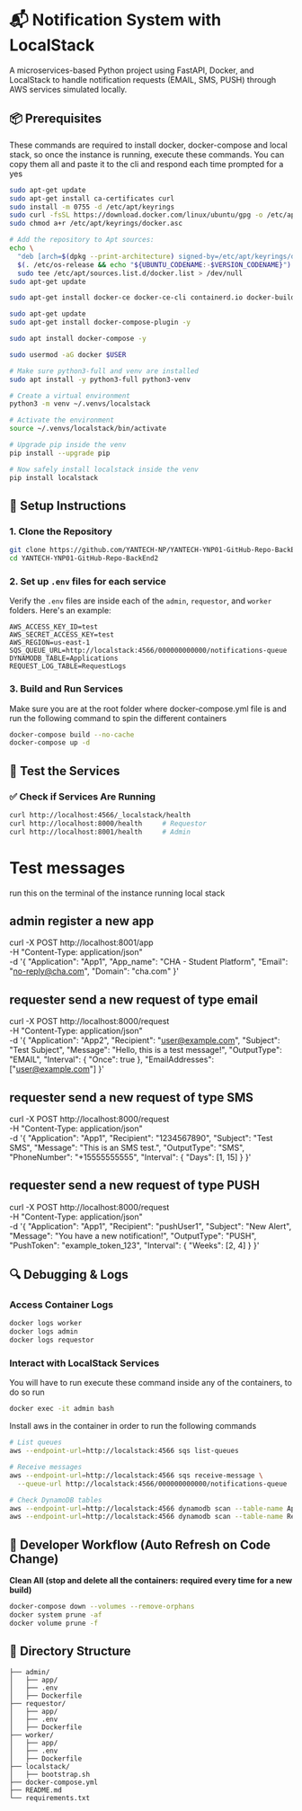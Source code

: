 # 📬 Notification System with LocalStack

A microservices-based Python project using FastAPI, Docker, and LocalStack to handle notification requests (EMAIL, SMS, PUSH) through AWS services simulated locally.

## 📦 Prerequisites

These commands are required to install docker, docker-compose and local stack, so once the instance is running, execute these commands. You can copy them all and paste it to the cli and respond each time prompted for a yes

```bash
sudo apt-get update
sudo apt-get install ca-certificates curl
sudo install -m 0755 -d /etc/apt/keyrings
sudo curl -fsSL https://download.docker.com/linux/ubuntu/gpg -o /etc/apt/keyrings/docker.asc
sudo chmod a+r /etc/apt/keyrings/docker.asc

# Add the repository to Apt sources:
echo \
  "deb [arch=$(dpkg --print-architecture) signed-by=/etc/apt/keyrings/docker.asc] https://download.docker.com/linux/ubuntu \
  $(. /etc/os-release && echo "${UBUNTU_CODENAME:-$VERSION_CODENAME}") stable" | \
  sudo tee /etc/apt/sources.list.d/docker.list > /dev/null
sudo apt-get update

sudo apt-get install docker-ce docker-ce-cli containerd.io docker-buildx-plugin docker-compose-plugin

sudo apt-get update
sudo apt-get install docker-compose-plugin -y

sudo apt install docker-compose -y

sudo usermod -aG docker $USER

# Make sure python3-full and venv are installed
sudo apt install -y python3-full python3-venv

# Create a virtual environment
python3 -m venv ~/.venvs/localstack

# Activate the environment
source ~/.venvs/localstack/bin/activate

# Upgrade pip inside the venv
pip install --upgrade pip

# Now safely install localstack inside the venv
pip install localstack
```

## 🚀 Setup Instructions

### 1. Clone the Repository

```bash
git clone https://github.com/YANTECH-NP/YANTECH-YNP01-GitHub-Repo-BackEnd2.git
cd YANTECH-YNP01-GitHub-Repo-BackEnd2
```

### 2. Set up `.env` files for each service

Verify the `.env` files are inside each of the `admin`, `requestor`, and `worker` folders. Here's an example:

```env
AWS_ACCESS_KEY_ID=test
AWS_SECRET_ACCESS_KEY=test
AWS_REGION=us-east-1
SQS_QUEUE_URL=http://localstack:4566/000000000000/notifications-queue
DYNAMODB_TABLE=Applications
REQUEST_LOG_TABLE=RequestLogs
```

### 3. Build and Run Services

Make sure you are at the root folder where docker-compose.yml file is and run the following command to spin the different containers

```bash
docker-compose build --no-cache
docker-compose up -d
```

## 🧪 Test the Services

### ✅ Check if Services Are Running

```bash
curl http://localhost:4566/_localstack/health
curl http://localhost:8000/health     # Requestor
curl http://localhost:8001/health     # Admin

```

# Test messages

run this on the terminal of the instance running local stack

## admin register a new app

curl -X POST http://localhost:8001/app \
 -H "Content-Type: application/json" \
 -d '{
"Application": "App1",
"App_name": "CHA - Student Platform",
"Email": "no-reply@cha.com",
"Domain": "cha.com"
}'

## requester send a new request of type email

curl -X POST http://localhost:8000/request \
 -H "Content-Type: application/json" \
 -d '{
"Application": "App2",
"Recipient": "user@example.com",
"Subject": "Test Subject",
"Message": "Hello, this is a test message!",
"OutputType": "EMAIL",
"Interval": {
"Once": true
},
"EmailAddresses": ["user@example.com"]
}'

## requester send a new request of type SMS

curl -X POST http://localhost:8000/request \
 -H "Content-Type: application/json" \
 -d '{
"Application": "App1",
"Recipient": "1234567890",
"Subject": "Test SMS",
"Message": "This is an SMS test.",
"OutputType": "SMS",
"PhoneNumber": "+15555555555",
"Interval": {
"Days": [1, 15]
}
}'

## requester send a new request of type PUSH

curl -X POST http://localhost:8000/request \
 -H "Content-Type: application/json" \
 -d '{
"Application": "App1",
"Recipient": "pushUser1",
"Subject": "New Alert",
"Message": "You have a new notification!",
"OutputType": "PUSH",
"PushToken": "example_token_123",
"Interval": {
"Weeks": [2, 4]
}
}'

## 🔍 Debugging & Logs

### Access Container Logs

```bash
docker logs worker
docker logs admin
docker logs requestor
```

### Interact with LocalStack Services

You will have to run execute these command inside any of the containers, to do so run

```bash
docker exec -it admin bash

```

Install aws in the container in order to run the following commands

```bash
# List queues
aws --endpoint-url=http://localstack:4566 sqs list-queues

# Receive messages
aws --endpoint-url=http://localstack:4566 sqs receive-message \
  --queue-url http://localstack:4566/000000000000/notifications-queue

# Check DynamoDB tables
aws --endpoint-url=http://localstack:4566 dynamodb scan --table-name Applications
aws --endpoint-url=http://localstack:4566 dynamodb scan --table-name RequestLogs
```

## 🔁 Developer Workflow (Auto Refresh on Code Change)

**Clean All (stop and delete all the containers: required every time for a new build)**

```bash
docker-compose down --volumes --remove-orphans
docker system prune -af
docker volume prune -f

```

## 📁 Directory Structure

```
├── admin/
│   ├── app/
│   ├── .env
│   ├── Dockerfile
├── requestor/
│   ├── app/
│   ├── .env
│   ├── Dockerfile
├── worker/
│   ├── app/
│   ├── .env
│   ├── Dockerfile
├── localstack/
│   ├── bootstrap.sh
├── docker-compose.yml
├── README.md
└── requirements.txt
```
